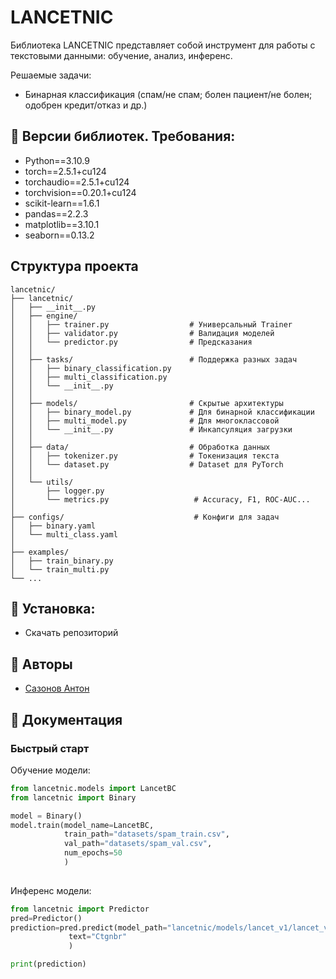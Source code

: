 # LANCETNIC 

Библиотека LANCETNIC представляет собой инструмент для работы с текстовыми данными: обучение, анализ, инференс.

Решаемые задачи:
- Бинарная классификация (спам/не спам; болен пациент/не болен; одобрен кредит/отказ и др.)


## 🔑 Версии библиотек. Требования:

- Python==3.10.9
- torch==2.5.1+cu124
- torchaudio==2.5.1+cu124
- torchvision==0.20.1+cu124
- scikit-learn==1.6.1
- pandas==2.2.3
- matplotlib==3.10.1
- seaborn==0.13.2

## Структура проекта
```
lancetnic/
├── lancetnic/
│   ├── __init__.py
│   ├── engine/
│   │   ├── trainer.py                  # Универсальный Trainer
│   │   ├── validator.py                # Валидация моделей
│   │   └── predictor.py                # Предсказания
│   │
│   ├── tasks/                          # Поддержка разных задач
│   │   ├── binary_classification.py
│   │   ├── multi_classification.py
│   │   └── __init__.py          
│   │
│   ├── models/                         # Скрытые архитектуры
│   │   ├── binary_model.py             # Для бинарной классификации
│   │   ├── multi_model.py              # Для многоклассовой
│   │   └── __init__.py                 # Инкапсуляция загрузки
│   │
│   ├── data/                           # Обработка данных
│   │   ├── tokenizer.py                # Токенизация текста
│   │   └── dataset.py                  # Dataset для PyTorch
│   │
│   └── utils/
│       ├── logger.py
│       └── metrics.py                   # Accuracy, F1, ROC-AUC...
│
├── configs/                             # Конфиги для задач
│   ├── binary.yaml
│   └── multi_class.yaml
│
├── examples/
│   ├── train_binary.py
│   └── train_multi.py
└── ...
```
## 🚀 Установка:

- Скачать репозиторий



## 👥 Авторы

- [Сазонов Антон](https://github.com/Lancet52)


## 📄 Документация
### Быстрый старт
Обучение модели:
```Python
from lancetnic.models import LancetBC
from lancetnic import Binary

model = Binary()
model.train(model_name=LancetBC,
            train_path="datasets/spam_train.csv",
            val_path="datasets/spam_val.csv",
            num_epochs=50
            )
            
```
Инференс модели:
```Python
from lancetnic import Predictor
pred=Predictor()
prediction=pred.predict(model_path="lancetnic/models/lancet_v1/lancet_v1_bc.pth",
             text="Ctgnbr"
             )

print(prediction)
```
